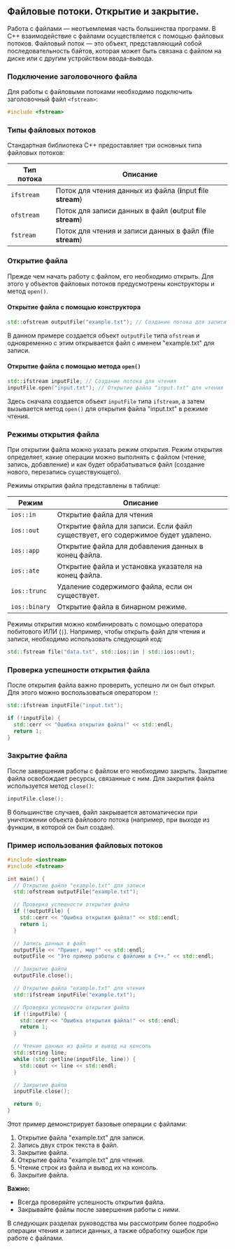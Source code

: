 ## Файловые потоки. Открытие и закрытие.

Работа с файлами — неотъемлемая часть большинства программ.  В C++ взаимодействие с файлами осуществляется с помощью файловых потоков. Файловый поток — это объект, представляющий собой последовательность байтов, которая может быть связана с файлом на диске или с другим устройством ввода-вывода.

### Подключение заголовочного файла

Для работы с файловыми потоками необходимо подключить заголовочный файл `<fstream>`:

```cpp
#include <fstream>
```

### Типы файловых потоков

Стандартная библиотека C++ предоставляет три основных типа файловых потоков:

| Тип потока  | Описание                                                                |
|-------------|-------------------------------------------------------------------------|
| `ifstream`  | Поток для чтения данных из файла (**i**nput **f**ile **stream**)          |
| `ofstream`  | Поток для записи данных в файл (**o**utput **f**ile **stream**)         |
| `fstream`   | Поток для чтения и записи данных в файл (**f**ile **stream**)          |

### Открытие файла

Прежде чем начать работу с файлом, его необходимо открыть. Для этого у объектов файловых потоков предусмотрены конструкторы и метод `open()`. 

#### Открытие файла с помощью конструктора

```cpp
std::ofstream outputFile("example.txt"); // Создание потока для записи и открытие файла "example.txt"
```

В данном примере создается объект `outputFile` типа `ofstream` и одновременно с этим открывается файл с именем "example.txt" для записи.

#### Открытие файла с помощью метода `open()`

```cpp
std::ifstream inputFile; // Создание потока для чтения
inputFile.open("input.txt"); // Открытие файла "input.txt" для чтения
```

Здесь сначала создается объект `inputFile` типа `ifstream`, а затем вызывается метод `open()` для открытия файла "input.txt" в режиме чтения.

### Режимы открытия файла

При открытии файла можно указать режим открытия. Режим открытия определяет, какие операции можно выполнять с файлом (чтение, запись, добавление) и как будет обрабатываться файл (создание нового, перезапись существующего).

Режимы открытия файла представлены в таблице:

| Режим            | Описание                                                                                    |
|-----------------|--------------------------------------------------------------------------------------------|
| `ios::in`        | Открытие файла для чтения                                                                    |
| `ios::out`       | Открытие файла для записи. Если файл существует, его содержимое будет удалено.               |
| `ios::app`       | Открытие файла для добавления данных в конец файла.                                            |
| `ios::ate`       | Открытие файла и установка указателя на конец файла.                                        |
| `ios::trunc`     | Удаление содержимого файла, если он существует.                                               |
| `ios::binary`   | Открытие файла в бинарном режиме.                                                            |

Режимы открытия можно комбинировать с помощью оператора побитового ИЛИ (`|`). Например, чтобы открыть файл для чтения и записи, необходимо использовать следующий код:

```cpp
std::fstream file("data.txt", std::ios::in | std::ios::out);
```

### Проверка успешности открытия файла

После открытия файла важно проверить, успешно ли он был открыт. Для этого можно воспользоваться оператором `!`:

```cpp
std::ifstream inputFile("input.txt");

if (!inputFile) {
  std::cerr << "Ошибка открытия файла!" << std::endl;
  return 1;
}
```

### Закрытие файла

После завершения работы с файлом его необходимо закрыть. Закрытие файла освобождает ресурсы, связанные с ним. Для закрытия файла используется метод `close()`:

```cpp
inputFile.close();
```

В большинстве случаев, файл закрывается автоматически при уничтожении объекта файлового потока (например, при выходе из функции, в которой он был создан).

### Пример использования файловых потоков

```cpp
#include <iostream>
#include <fstream>

int main() {
  // Открытие файла "example.txt" для записи
  std::ofstream outputFile("example.txt");

  // Проверка успешности открытия файла
  if (!outputFile) {
    std::cerr << "Ошибка открытия файла!" << std::endl;
    return 1;
  }

  // Запись данных в файл
  outputFile << "Привет, мир!" << std::endl;
  outputFile << "Это пример работы с файлами в C++." << std::endl;

  // Закрытие файла
  outputFile.close();

  // Открытие файла "example.txt" для чтения
  std::ifstream inputFile("example.txt");

  // Проверка успешности открытия файла
  if (!inputFile) {
    std::cerr << "Ошибка открытия файла!" << std::endl;
    return 1;
  }

  // Чтение данных из файла и вывод на консоль
  std::string line;
  while (std::getline(inputFile, line)) {
    std::cout << line << std::endl;
  }

  // Закрытие файла
  inputFile.close();

  return 0;
}
```

Этот пример демонстрирует базовые операции с файлами:
1. Открытие файла "example.txt" для записи.
2. Запись двух строк текста в файл.
3. Закрытие файла.
4. Открытие файла "example.txt" для чтения.
5. Чтение строк из файла и вывод их на консоль.
6. Закрытие файла.


**Важно:** 

* Всегда проверяйте успешность открытия файла.
* Закрывайте файлы после завершения работы с ними. 

В следующих разделах руководства мы рассмотрим более подробно операции чтения и записи данных, а также обработку ошибок при работе с файлами.
